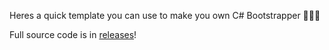 Heres a quick template you can use to make you own C# Bootstrapper 🥶🥶🥶


Full source code is in [releases](https://github.com/ShadowByte098/Bootstrapper-Tut/releases)!
